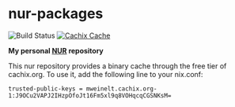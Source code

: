 # nur-packages

![Build Status](https://github.com/mweinelt/nur-packages/workflows/Build%20and%20populate%20cache/badge.svg)
[![Cachix Cache](https://img.shields.io/badge/cachix-mweinelt-blue.svg)](https://mweinelt.cachix.org)


**My personal [NUR](https://github.com/nix-community/NUR) repository**

This nur repository provides a binary cache through the free tier of cachix.org. To use it, add the following line to your nix.conf:

```
trusted-public-keys = mweinelt.cachix.org-1:J9OCu2VAPJ2IHzpOfoJt16Fm5xl9q8VOHqcqCGSNKsM=
```
